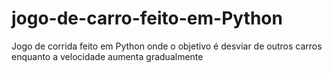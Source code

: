 # jogo-de-carro-feito-em-Python
Jogo de corrida feito em Python onde o objetivo é desviar de outros carros enquanto a velocidade aumenta gradualmente

